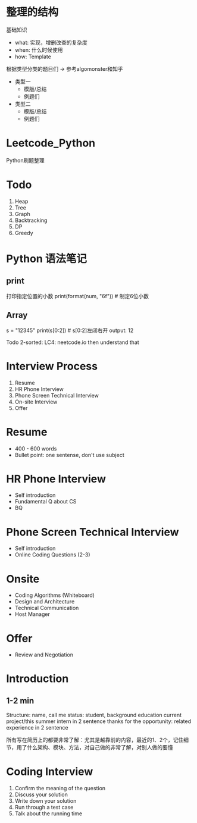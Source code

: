 # 整理的结构
基础知识
- what: 实现，增删改查的复杂度
- when: 什么时候使用
- how: Template

根据类型分类的题目们 -> 参考algomonster和知乎
- 类型一
  - 模版/总结
  - 例题们
- 类型二
  - 模版/总结
  - 例题们

# Leetcode_Python

Python刷题整理

# Todo

1. Heap
2. Tree
3. Graph
4. Backtracking
5. DP
6. Greedy

# Python 语法笔记

## print

打印指定位置的小数
print(format(num, "6f")) # 制定6位小数

## Array

s = "12345"
print(s[0:2]) # s[0:2]左闭右开
output: 12

Todo
2-sorted: LC4: neetcode.io then understand that

# Interview Process
1. Resume
2. HR Phone Interview
3. Phone Screen Technical Interview
4. On-site Interview
5. Offer

# Resume
- 400 - 600 words
- Bullet point: one sentense, don't use subject

# HR Phone Interview
- Self introduction
- Fundamental Q about CS
- BQ


# Phone Screen Technical Interview
- Self introduction
- Online Coding Questions (2-3)

# Onsite
- Coding Algorithms (Whiteboard)
- Design and Architecture
- Technical Communication
- Host Manager


# Offer
- Review and Negotiation


# Introduction
## 1-2 min
Structure: 
name, call me
status: student, background education
current project/this summer intern in 2 sentence
thanks for the opportunity: related experience in 2 sentence

所有写在简历上的都要非常了解：尤其是越靠前的内容，最近的1、2个，记住细节，用了什么架构、模块、方法，对自己做的非常了解，对别人做的要懂

# Coding Interview
1. Confirm the meaning of the question
2. Discuss your solution
3. Write down your solution
4. Run through a test case
5. Talk about the running time


